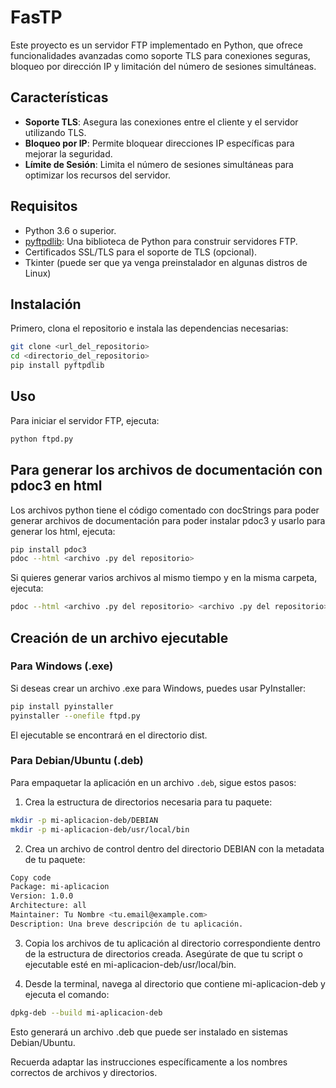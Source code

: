 # FasTP

Este proyecto es un servidor FTP implementado en Python, que ofrece funcionalidades avanzadas como soporte TLS para conexiones seguras, bloqueo por dirección IP y limitación del número de sesiones simultáneas.

## Características

- **Soporte TLS**: Asegura las conexiones entre el cliente y el servidor utilizando TLS.
- **Bloqueo por IP**: Permite bloquear direcciones IP específicas para mejorar la seguridad.
- **Límite de Sesión**: Limita el número de sesiones simultáneas para optimizar los recursos del servidor.

## Requisitos

- Python 3.6 o superior.
- [pyftpdlib](https://github.com/giampaolo/pyftpdlib): Una biblioteca de Python para construir servidores FTP.
- Certificados SSL/TLS para el soporte de TLS (opcional).
- Tkinter (puede ser que ya venga preinstalador en algunas distros de Linux)

## Instalación

Primero, clona el repositorio e instala las dependencias necesarias:

```bash
git clone <url_del_repositorio>
cd <directorio_del_repositorio>
pip install pyftpdlib
```

## Uso

Para iniciar el servidor FTP, ejecuta:

```bash
python ftpd.py
```

## Para generar los archivos de documentación con pdoc3 en html

Los archivos python tiene el código comentado con docStrings para poder generar archivos de documentación
para poder instalar pdoc3 y usarlo para generar los html, ejecuta:

```bash
pip install pdoc3
pdoc --html <archivo .py del repositorio>
```

Si quieres generar varios archivos al mismo tiempo y en la misma carpeta, ejecuta:

```bash
pdoc --html <archivo .py del repositorio> <archivo .py del repositorio> etc
```

## Creación de un archivo ejecutable

### Para Windows (.exe)

Si deseas crear un archivo .exe para Windows, puedes usar PyInstaller:

```bash
pip install pyinstaller
pyinstaller --onefile ftpd.py
```
El ejecutable se encontrará en el directorio dist.

### Para Debian/Ubuntu (.deb)

Para empaquetar la aplicación en un archivo `.deb`, sigue estos pasos:

1. Crea la estructura de directorios necesaria para tu paquete:

```bash
mkdir -p mi-aplicacion-deb/DEBIAN
mkdir -p mi-aplicacion-deb/usr/local/bin
```

2. Crea un archivo de control dentro del directorio DEBIAN con la metadata de tu paquete:

```bash
Copy code
Package: mi-aplicacion
Version: 1.0.0
Architecture: all
Maintainer: Tu Nombre <tu.email@example.com>
Description: Una breve descripción de tu aplicación.
```

3. Copia los archivos de tu aplicación al directorio correspondiente dentro de la estructura de directorios creada. Asegúrate de que tu script o ejecutable esté en mi-aplicacion-deb/usr/local/bin.

4. Desde la terminal, navega al directorio que contiene mi-aplicacion-deb y ejecuta el comando:

```bash
dpkg-deb --build mi-aplicacion-deb
```

Esto generará un archivo .deb que puede ser instalado en sistemas Debian/Ubuntu.

Recuerda adaptar las instrucciones específicamente a los nombres correctos de archivos y directorios.